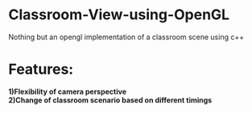 # Classroom-View-using-OpenGL
Nothing but an opengl implementation of a classroom scene using c++

<h1>Features:</h1>
<b>1)Flexibility of camera perspective<br/>
2)Change of classroom scenario based on different timings
</b>
